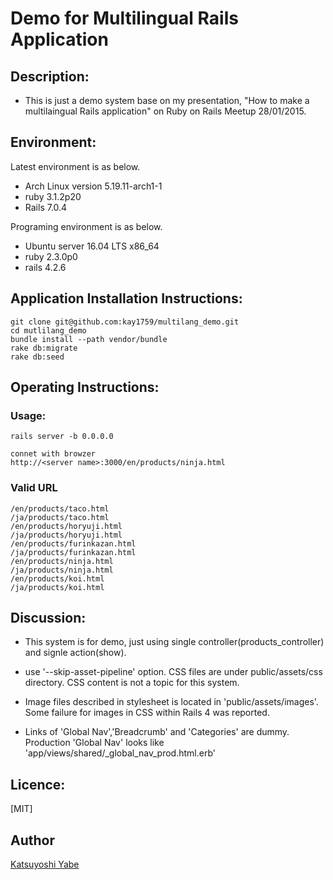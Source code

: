 # Demo for Multilingual Rails Application

## Description:
* This is just a demo system base on my presentation, "How to make a multilaingual Rails application" on Ruby on Rails Meetup 28/01/2015.


## Environment:
Latest environment is as below.

* Arch Linux version 5.19.11-arch1-1
* ruby 3.1.2p20
* Rails 7.0.4

Programing environment is as below.

* Ubuntu server 16.04 LTS x86_64
* ruby 2.3.0p0
* rails 4.2.6


## Application Installation Instructions:

    git clone git@github.com:kay1759/multilang_demo.git
    cd mutlilang_demo
    bundle install --path vendor/bundle
    rake db:migrate
    rake db:seed


## Operating Instructions:

### Usage:

    rails server -b 0.0.0.0

    connet with browzer
    http://<server name>:3000/en/products/ninja.html


### Valid URL
    /en/products/taco.html
    /ja/products/taco.html
    /en/products/horyuji.html
    /ja/products/horyuji.html
    /en/products/furinkazan.html
    /ja/products/furinkazan.html
    /en/products/ninja.html
    /ja/products/ninja.html
    /en/products/koi.html
    /ja/products/koi.html

## Discussion:
* This system is for demo, just using single controller(products_controller) and signle action(show).

* use '--skip-asset-pipeline' option.
CSS files are under public/assets/css directory. 
CSS content is not a topic for this system.

* Image files described in stylesheet is located in 'public/assets/images'.
Some failure for images in CSS within Rails 4 was reported. 

* Links of 'Global Nav','Breadcrumb' and 'Categories' are dummy.
Production 'Global Nav' looks like 'app/views/shared/_global_nav_prod.html.erb'

## Licence:

[MIT]

## Author

[Katsuyoshi Yabe](https://github.com/kay1759)


